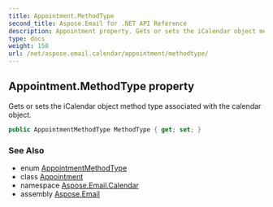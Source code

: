 ```yaml
---
title: Appointment.MethodType
second_title: Aspose.Email for .NET API Reference
description: Appointment property. Gets or sets the iCalendar object method type associated with the calendar object
type: docs
weight: 150
url: /net/aspose.email.calendar/appointment/methodtype/
---
```

## Appointment.MethodType property

Gets or sets the iCalendar object method type associated with the calendar object.

```csharp
public AppointmentMethodType MethodType { get; set; }
```

### See Also

* enum [AppointmentMethodType](../../appointmentmethodtype/)
* class [Appointment](../)
* namespace [Aspose.Email.Calendar](../../appointment/)
* assembly [Aspose.Email](../../../)


